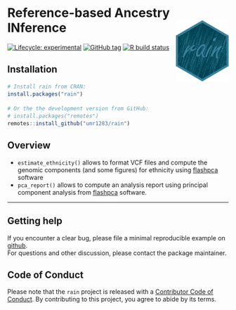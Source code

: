
<!-- README.md is generated from README.Rmd. Please edit that file -->

# Reference-based Ancestry INference <img src="man/figures/rain.png" align="right" width="120" />

<!-- badges: start -->

[![Lifecycle:
experimental](https://img.shields.io/badge/lifecycle-experimental-orange.svg)](https://www.tidyverse.org/lifecycle/#experimental)
[![GitHub
tag](https://img.shields.io/github/tag/umr1283/rain.svg?label=latest%20tag&include_prereleases)](https://github.com/umr1283/rain)
[![R build
status](https://github.com/umr1283/rain/workflows/R-CMD-check/badge.svg)](https://github.com/umr1283/rain/actions)
<!-- badges: end -->

## Installation

``` r
# Install rain from CRAN:
install.packages("rain")

# Or the the development version from GitHub:
# install.packages("remotes")
remotes::install_github("umr1283/rain")
```

## Overview

-   `estimate_ethnicity()` allows to format VCF files and compute the
    genomic components (and some figures) for ethnicity using
    [flashpca](https://github.com/gabraham/flashpca) software
-   `pca_report()` allows to compute an analysis report using principal
    component analysis from
    [flashpca](https://github.com/gabraham/flashpca) software.

------------------------------------------------------------------------

## Getting help

If you encounter a clear bug, please file a minimal reproducible example
on [github](https://github.com/umr1283/rain/issues).  
For questions and other discussion, please contact the package
maintainer.

## Code of Conduct

Please note that the `rain` project is released with a [Contributor Code
of
Conduct](https://contributor-covenant.org/version/2/0/CODE_OF_CONDUCT.html).
By contributing to this project, you agree to abide by its terms.
